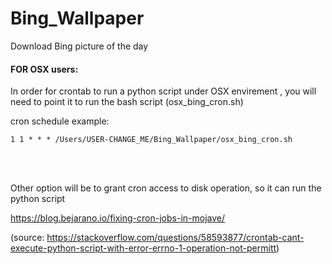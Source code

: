 # Bing_Wallpaper
Download Bing picture of the day


#### FOR OSX users:

In order for crontab to run a python script under OSX envirement , you will need to point it to run the bash script (osx_bing_cron.sh)


cron schedule example:

`
1 1 * * * /Users/USER-CHANGE_ME/Bing_Wallpaper/osx_bing_cron.sh
`

&nbsp;  
&nbsp;
  
Other option will be to grant cron access to disk operation, so it can run the python script

https://blog.bejarano.io/fixing-cron-jobs-in-mojave/


(source: https://stackoverflow.com/questions/58593877/crontab-cant-execute-python-script-with-error-errno-1-operation-not-permitt)
